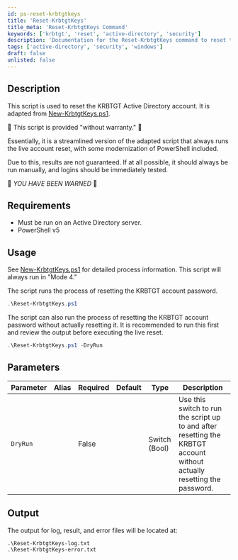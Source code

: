 ```yaml
---
id: ps-reset-krbtgtkeys
title: 'Reset-KrbtgtKeys'
title_meta: 'Reset-KrbtgtKeys Command'
keywords: ['krbtgt', 'reset', 'active-directory', 'security']
description: 'Documentation for the Reset-KrbtgtKeys command to reset the KRBTGT Active Directory account password.'
tags: ['active-directory', 'security', 'windows']
draft: false
unlisted: false
---
```


## Description
This script is used to reset the KRBTGT Active Directory account. It is adapted from [New-KrbtgtKeys.ps1](https://github.com/microsoft/New-KrbtgtKeys.ps1/blob/master/New-KrbtgtKeys.ps1).

🚨 This script is provided "without warranty." 🚨

Essentially, it is a streamlined version of the adapted script that always runs the live account reset, with some modernization of PowerShell included.

Due to this, results are not guaranteed. If at all possible, it should always be run manually, and logins should be immediately tested.

🚨 *YOU HAVE BEEN WARNED* 🚨

## Requirements
- Must be run on an Active Directory server.
- PowerShell v5

## Usage
See [New-KrbtgtKeys.ps1](https://github.com/microsoft/New-KrbtgtKeys.ps1) for detailed process information. This script will always run in "Mode 4."

The script runs the process of resetting the KRBTGT account password.

```powershell
.\Reset-KrbtgtKeys.ps1
```

The script can also run the process of resetting the KRBTGT account password without actually resetting it. It is recommended to run this first and review the output before executing the live reset.

```powershell
.\Reset-KrbtgtKeys.ps1 -DryRun
```

## Parameters
| Parameter         | Alias | Required  | Default   | Type          | Description                               |
| ----------------- | ----- | --------- | --------- | -------------- | ----------------------------------------- |
| `DryRun`          |       | False     |           | Switch (Bool) | Use this switch to run the script up to and after resetting the KRBTGT account without actually resetting the password. |

## Output
The output for log, result, and error files will be located at:

```
.\Reset-KrbtgtKeys-log.txt
.\Reset-KrbtgtKeys-error.txt
```

